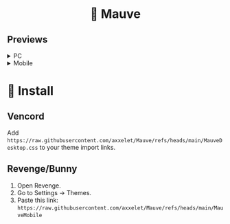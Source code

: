 <h1 align="center">🌸 Mauve</h1>

## Previews

<details>
  <br/>
  <summary>PC</summary>
  <img src="images/chat.png" alt="Mobile preview" width="80%"/>
  <img src = "images/settings.png" alt="Mobile preview" width="80%"/>
</details>
<details>
  <summary>Mobile</summary>
  <br/>
  <img src = "images/mob.jpg" alt="Mobile preview" width="30%"/>
</details>

# 🔧 Install

## Vencord

Add `https://raw.githubusercontent.com/axxelet/Mauve/refs/heads/main/MauveDesktop.css` to your theme import links.

## Revenge/Bunny

1.	Open Revenge.
2.	Go to Settings → Themes.
3.	Paste this link: `https://raw.githubusercontent.com/axxelet/Mauve/refs/heads/main/MauveMobile`
